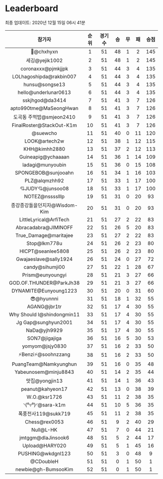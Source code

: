 # Leaderboard
최종 업데이트: 2020년 12월 15일 06시 41분




| 참가자 | 순위 | 경기수 | 승 | 무 | 패 | 승점 |
|:---:|:---:|:---:|:---:|:---:|:---:|:---:|
| 👑@chxhyxn | 1 | 51 | 48 | 1 | 2 | 145 |
| 세깅@yejik1002 | 2 | 51 | 48 | 1 | 2 | 145 |
| coronaxxx@pjmkjjpk | 3 | 51 | 44 | 3 | 4 | 135 |
| LOLhagoshipda@rakbin007 | 4 | 51 | 44 | 3 | 4 | 135 |
| hunsu@songse13 | 5 | 51 | 44 | 3 | 4 | 135 |
| hello@underlunar0613 | 6 | 51 | 44 | 3 | 4 | 135 |
| sskjhgod@da3414 | 7 | 51 | 41 | 3 | 7 | 126 |
| apto990tme@MaSeongHwan | 8 | 51 | 41 | 3 | 7 | 126 |
| 도곡동 주먹밥@smjeon2410 | 9 | 51 | 41 | 3 | 7 | 126 |
| FinalRoster@StackOut-K1m | 10 | 51 | 41 | 3 | 7 | 126 |
| @suewcho | 11 | 51 | 40 | 0 | 11 | 120 |
| LOOK@artech2w | 12 | 51 | 38 | 1 | 12 | 115 |
| KHH@kimhh2880 | 13 | 51 | 37 | 2 | 12 | 113 |
| Guineapig@ychaaaan | 14 | 51 | 36 | 1 | 14 | 109 |
| ladagi@munyoubin | 15 | 51 | 36 | 0 | 15 | 108 |
| SPONGEBOB@sunjooahn | 16 | 51 | 34 | 1 | 16 | 103 |
| PLZ@alqmzhh92 | 17 | 51 | 33 | 1 | 17 | 100 |
| 💘JUDY💘@junsoo08 | 18 | 51 | 33 | 1 | 17 | 100 |
| NOTEZ@nsssslllp | 19 | 51 | 31 | 0 | 20 | 93 |
| 종강종강돌을던지자@Wisdom-Kim | 20 | 51 | 31 | 0 | 20 | 93 |
| LittleLyrical@ArfiTech | 21 | 51 | 27 | 2 | 22 | 83 |
| Abracadabra@JIMINOFF | 22 | 51 | 26 | 5 | 20 | 83 |
| True_Damage@maritajee | 23 | 51 | 27 | 2 | 22 | 83 |
| Stop@lkm778u | 24 | 51 | 26 | 2 | 23 | 80 |
| HICPT@seanlee5808 | 25 | 51 | 26 | 2 | 23 | 80 |
| Gwajaeslave@sally1924 | 26 | 51 | 24 | 0 | 27 | 72 |
| candy@sihumji00 | 27 | 51 | 22 | 1 | 28 | 67 |
| Prism@eunyoungyi | 28 | 51 | 21 | 3 | 27 | 66 |
| GOD.OF.THUNDER@ParkJh38 | 29 | 51 | 21 | 3 | 27 | 66 |
| DYNAMITE@Eunyoung1223 | 30 | 51 | 20 | 0 | 31 | 60 |
| 😎@hyunnni | 31 | 51 | 18 | 1 | 32 | 55 |
| AGANG@jbr1tr | 32 | 51 | 17 | 4 | 30 | 55 |
| Why Should I@shindongmin11 | 33 | 51 | 17 | 4 | 30 | 55 |
| Jg Gap@sunghyun2001 | 34 | 51 | 17 | 4 | 30 | 55 |
| NaDa@yjh9929 | 35 | 51 | 17 | 4 | 30 | 55 |
| SON7@jigajiga | 36 | 51 | 16 | 5 | 30 | 53 |
| yomyom@jsjy0830 | 37 | 51 | 16 | 2 | 33 | 50 |
| ⚡Benzi⚡@soohnzzang | 38 | 51 | 16 | 2 | 33 | 50 |
| PuangTeam@Namkyunghun | 39 | 51 | 16 | 0 | 35 | 48 |
| Yabeunosem@minju8843 | 40 | 51 | 14 | 2 | 35 | 44 |
| 맛집@yongjin13 | 41 | 51 | 14 | 1 | 36 | 43 |
| peanut@kahyeon17 | 42 | 51 | 13 | 0 | 38 | 39 |
| W.O.@ksr1726 | 43 | 51 | 11 | 2 | 38 | 35 |
| ◝(⁰▿⁰)◜@sara-k1m | 44 | 51 | 10 | 5 | 36 | 35 |
| 폭풍전사119@sukk719 | 45 | 51 | 11 | 2 | 38 | 35 |
| Chess@rex0053 | 46 | 51 | 9 | 2 | 40 | 29 |
| Null@L-HK | 47 | 51 | 7 | 0 | 44 | 21 |
| jmtggm@dlaJinsook6 | 48 | 51 | 5 | 2 | 44 | 17 |
| Upload@HARY020 | 49 | 51 | 5 | 1 | 45 | 16 |
| PUSHING@wkdgnl123 | 50 | 51 | 3 | 0 | 48 | 9 |
| @CDoubleH | 51 | 51 | 0 | 1 | 50 | 1 |
| newbie@gh-BumsooKim | 52 | 51 | 0 | 1 | 50 | 1 |